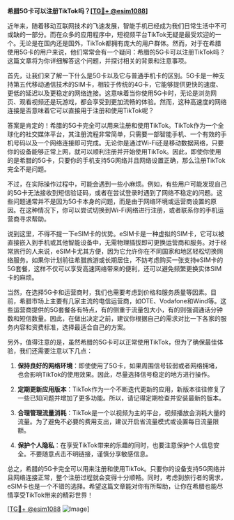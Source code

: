 **希腊5G卡可以注册TikTok吗？[[TG💪+ @esim1088](https://t.me/s/esim1088)]**

近年来，随着移动互联网技术的飞速发展，智能手机已经成为我们日常生活中不可或缺的一部分。而在众多的应用程序中，短视频平台TikTok无疑是最受欢迎的一个。无论是在国内还是国外，TikTok都拥有庞大的用户群体。然而，对于在希腊使用5G卡的用户来说，他们常常会有一个疑问：希腊的5G卡可以注册TikTok吗？这篇文章将为你详细解答这个问题，并探讨相关的背景和注意事项。

首先，让我们来了解一下什么是5G卡以及它与普通手机卡的区别。5G卡是一种支持第五代移动通信技术的SIM卡，相较于传统的4G卡，它能够提供更快的速度、更低的延迟以及更稳定的网络连接。这意味着当你使用5G卡时，无论是浏览网页、观看视频还是玩游戏，都会享受到更加流畅的体验。然而，这种高速度的网络连接是否意味着它可以直接用于注册和使用TikTok呢？

答案是肯定的！希腊的5G卡完全可以用来注册和使用TikTok。TikTok作为一个全球化的社交媒体平台，其注册流程非常简单，只需要一部智能手机、一个有效的手机号码以及一个网络连接即可完成。无论你是通过Wi-Fi还是移动数据网络，只要你的设备能够正常上网，就可以顺利注册并开始使用TikTok。因此，即使你使用的是希腊的5G卡，只要你的手机支持5G网络并且网络设置正确，那么注册TikTok完全不是问题。

不过，在实际操作过程中，可能会遇到一些小麻烦。例如，有些用户可能发现自己的5G卡无法接收到短信验证码，或者在尝试登录时遇到了网络不稳定的问题。这些问题通常并不是因为5G卡本身的问题，而是由于网络环境或运营商设置的原因。在这种情况下，你可以尝试切换到Wi-Fi网络进行注册，或者联系你的手机运营商寻求帮助。

说到这里，不得不提一下eSIM卡的优势。eSIM卡是一种虚拟的SIM卡，它可以被直接嵌入到手机或其他智能设备中，无需物理插拔即可更换运营商和服务。对于经常旅行的人来说，eSIM卡尤其方便，因为它允许你在不同国家和地区轻松切换网络服务。如果你计划前往希腊旅游或长期居住，不妨考虑购买一张支持eSIM卡的5G套餐，这样不仅可以享受高速网络带来的便利，还可以避免频繁更换实体SIM卡的麻烦。

当然，在选择5G卡和运营商时，我们也需要考虑到价格和服务质量等因素。目前，希腊市场上主要有几家主流的电信运营商，如OTE、Vodafone和Wind等。这些运营商提供的5G套餐各有特点，有的侧重于流量包大小，有的则强调通话分钟数和短信数量。因此，在做出决定之前，建议你根据自己的需求对比一下各家的服务内容和资费标准，选择最适合自己的方案。

另外，值得注意的是，虽然希腊的5G卡可以正常使用TikTok，但为了确保最佳体验，我们还需要注意以下几点：

1. **保持良好的网络环境**：即使使用了5G卡，如果周围信号较弱或者网络拥堵，也会影响TikTok的使用效果。因此，尽量选择信号稳定的地方进行操作。
   
2. **定期更新应用版本**：TikTok作为一个不断迭代更新的应用，新版本往往修复了一些已知问题并增加了更多功能。所以，请记得定期检查并安装最新的版本。

3. **合理管理流量消耗**：TikTok是一个以视频为主的平台，视频播放会消耗大量的流量。为了避免不必要的费用支出，建议开启省流量模式或设置每日流量限额。

4. **保护个人隐私**：在享受TikTok带来的乐趣的同时，也要注意保护个人信息安全。不要随意点击不明链接，谨慎分享敏感信息。

总之，希腊的5G卡完全可以用来注册和使用TikTok。只要你的设备支持5G网络并且网络连接正常，整个注册过程就会变得十分顺畅。同时，考虑到旅行者的需求，eSIM卡也是一个不错的选择。希望这篇文章能对你有所帮助，让你在希腊也能尽情享受TikTok带来的精彩世界！

[[TG💪+ @esim1088](https://t.me/s/esim1088) ![Image](https://i.postimg.cc/4NQfJmqS/Snipaste-2025-05-13-00-14-12.png)]